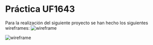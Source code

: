 # Práctica UF1643

Para la realización del siguiente proyecto se han hecho los siguientes wireframes:
![wireframe](https://i.ibb.co/9hSL6zv/INICIO.png)

![wireframe](https://i.ibb.co/5YByDGS/CONSULTAS.png)
